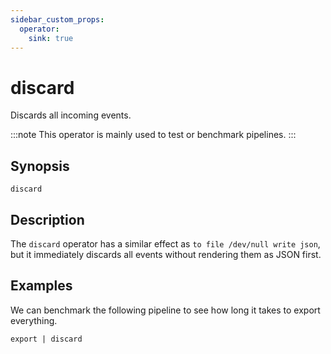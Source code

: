 ```yaml
---
sidebar_custom_props:
  operator:
    sink: true
---
```


# discard

Discards all incoming events.

:::note
This operator is mainly used to test or benchmark pipelines.
:::

## Synopsis

```
discard
```

## Description

The `discard` operator has a similar effect as `to file /dev/null write json`,
but it immediately discards all events without rendering them as JSON first.

## Examples

We can benchmark the following pipeline to see how long it takes to export
everything.

```
export | discard
```
